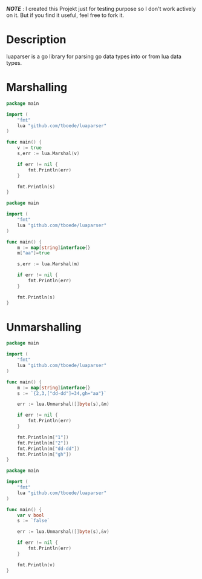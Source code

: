   


**_NOTE_** : I created this Projekt just for testing purpose so I don't work actively on it. But if you find it useful, feel free to fork it.







# Description

luaparser is a go library for parsing go data types into or from lua data types.

# Marshalling

```go
package main

import (
    "fmt"
    lua "github.com/tboede/luaparser"
)

func main() {
    v := true
    s,err := lua.Marshal(v)

    if err != nil {
        fmt.Println(err)
    }

    fmt.Println(s)
}
```

```go
package main

import (
    "fmt"
    lua "github.com/tboede/luaparser"
)

func main() {
    m := map[string]interface{}
    m["aa"]=true

    s,err := lua.Marshal(m)

    if err != nil {
        fmt.Println(err)
    }

    fmt.Println(s)
}
```


# Unmarshalling
```go
package main

import (
    "fmt"
    lua "github.com/tboede/luaparser"
)

func main() {
    m := map[string]interface{}
    s := `{2,3,["dd-dd"]=34,gh="aa"}`

    err := lua.Unmarshal([]byte(s),&m)

    if err != nil {
        fmt.Println(err)
    }

    fmt.Println(m["1"])
    fmt.Println(m["2"])
    fmt.Println(m["dd-dd"])
    fmt.Println(m["gh"])
}
```

```go
package main

import (
    "fmt"
    lua "github.com/tboede/luaparser"
)

func main() {
    var v bool
    s := `false`

    err := lua.Unmarshal([]byte(s),&v)

    if err != nil {
        fmt.Println(err)
    }

    fmt.Println(v)
}
```
